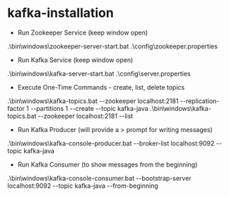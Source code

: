 # kafka-installation
- Run Zookeeper Service  (keep window open)

.\bin\windows\zookeeper-server-start.bat .\config\zookeeper.properties

- Run Kafka Service (keep window open)

.\bin\windows\kafka-server-start.bat .\config\server.properties

- Execute One-Time Commands - create, list, delete topics 

.\bin\windows\kafka-topics.bat --zookeeper localhost:2181 --replication-factor 1 --partitions 1 --create --topic kafka-java
.\bin\windows\kafka-topics.bat --zookeeper localhost:2181 --list

- Run Kafka Producer (will provide a > prompt for writing messages)

.\bin\windows\kafka-console-producer.bat --broker-list localhost:9092 --topic kafka-java

- Run Kafka Consumer (to show messages from the beginning)

.\bin\windows\kafka-console-consumer.bat --bootstrap-server localhost:9092 --topic kafka-java --from-beginning
